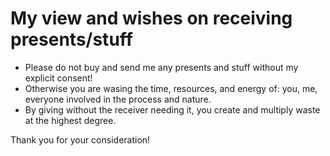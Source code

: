 # My view and wishes on receiving presents/stuff

* Please do not buy and send me any presents and stuff without my explicit consent!
* Otherwise you are wasing the time, resources, and energy of: you, me, everyone involved in the process and nature.
* By giving without the receiver needing it, you create and multiply waste at the highest degree.

Thank you for your consideration!
